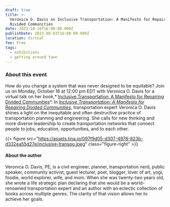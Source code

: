 ```yaml
---
draft: true
title: >-
  Veronica O. Davis on Inclusive Transportation: A Manifesto for Repairing
  Divided Communities
date: 2023-10-16T16:00:00.000Z
publishDate: 2023-08-03T16:00:00.000Z
location: Virtual
fee: Free
tags:
  - exhibitions
  - getting around town
---
```


### About this event

How do you change a system that was never designed to be equitable? J﻿oin us on Monday, October 16 at 12:00 pm EDT with Veronica O. Davis for a virtual talk on her book,* [Inclusive Transportation: A Manifesto for Repairing Divided Communities](https://islandpress.org/books/inclusive-transportation)*. In *[Inclusive Transportation: A Manifesto for Repairing Divided Communities](https://islandpress.org/books/inclusive-transportation)*, transportation expert Veronica O. Davis shines a light on the inequitable and often destructive practice of transportation planning and engineering. She calls for new thinking and more diverse leadership to create transportation networks that connect people to jobs, education, opportunities, and to each other.

{{< figure src="https://assets.tina.io/097f9d05-d307-4978-823b-d332ea55d27e/inclusive-transpo.jpeg" class="figure-right" >}}

#### About the author

Veronica O. Davis, PE, is a civil engineer, planner, transportation nerd, public speaker, community activist, guest lecturer, poet, blogger, lover of art, yogi, foodie, world explorer, wife, and mom. When she was twenty-two years old, she wrote a life strategic plan declaring that she would be a world-renowned transportation expert and an author with an eclectic collection of books across multiple genres. The clarity of that vision allows her to achieve her goals.
